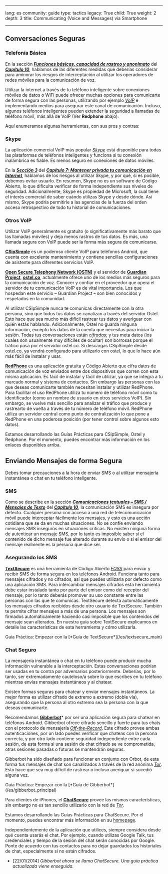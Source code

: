 

---

lang: es
community: guide
type: tactics
legacy: True
child: True
weight: 2
depth: 3
title: Communicating (Voice and Messages) via Smartphone

---

## Conversaciones Seguras ##

### Telefonía Básica ###

En la sección [***Funciones básicas, capacidad de rastreo y anonimato***](/es/chapter_10_2_2) del [***Capítulo 10***](/es/chapter-10), hablamos de las diferentes medidas que deberías considerar para aminorar los riesgos de interceptación al utilizar los operadores de redes móviles para la comunicación de voz. 

Utilizar la internet a través de tu teléfono inteligente sobre conexiones móviles de datos o WiFi puede ofrecer muchas opciones para comunicarte de forma segura con las personas, utilizando por ejemplo   [*VoIP*](/es/glossary#VoIP) e implementando medios para asegurar este canal de comunicación.  Incluso, algunos teléfonos inteligentes pueden extender la seguridad a llamadas de teléfono móvil, más allá de VoIP (Ver **Redphone** abajo).

Aquí enumeramos algunas herramientas, con sus pros y contras:

### Skype ###

La aplicación comercial VoIP más popular [*Skype*](/es/glossary#Skype)  está disponible para todas las plataformas de teléfonos inteligentes y funciona si tu conexión inalámbrica es fiable. Es menos seguro en conexiones de datos móviles.

En la [***Sección 3***](/es/chapter_7_3) del [***Capítulo 7: Mantener privada tu comunicación en Internet***](/es/chapter_7_3), hablamos de los riesgos al utilizar Skype, y por qué, si es posible, debemos evitar usuarlo. En resumen, Skype no es un software de Código Abierto, lo que dificulta verificar de forma independiente sus niveles de seguridad. Adicionalmente, Skype es propiedad de Microsoft, la cual tiene el interés comercial de saber cuándo utilizas Skype y desde dónde. Así mismo, Skype podría permitirle a las agencias de la fuerza del orden acceso retrospectivo de todo tu historial de comunicaciones.  

### Otros VoIP ###

Utilizar VoIP generalmente es gratuito (o significativamente más barato que las llamadas móviles) y deja menos rastros de tus datos. Es más, una llamada segura con VoIP puede ser la forma más segura de comunicarse. 

[**CSipSimple**](http://f-droid.org/repository/browse/?fdid=com.csipsimple&fdpage=4) es un poderoso cliente VoIP para teléfonos Android, que cuenta con excelente mantenimiento y contiene sencillas configuraciones de asistente para diferentes servicios VoIP.

[**Open Secure Telephony Network (OSTN)**](https://guardianproject.info/wiki/OSTN) y el servidor de [**Guardian Project**](https://guardianproject.info), [**ostel.co**](https://ostel.co), actualmente ofrece uno de los medios más seguros para la comunicación de voz.  Conocer y confiar en el proveedor que opera el servidor de tu comunicación VoIP es de vital importancia. Los que hospedan este servicio – Guardian Project – son bien conocidos y respetados en la comunidad.

Al utilizar CSipSimple nunca te comunicas directamente con la otra persona, sino que todos tus datos se canalizan a través del servidor Ostel. Esto hace que sea mucho más difícil rastrear tus datos y averiguar con quién estás hablando. Adicionalmente, Ostel no guarda ninguna información, excepto los datos de la cuenta que necesitas para iniciar la sesión. Todas tus conversaciones están [*cifradas*](/es/glossary#Cifrado); y tus meta datos (los cuales son usualmente muy difíciles de ocultar) son borrosas porque el tráfico pasa por el servidor ostel.co. Si descargas CSipSimple desde ostel.co, ya vendrá configurado para utilizarlo con ostel, lo que lo hace aún más fácil de instalar y usar. 

[**RedPhone**](https://play.google.com/store/apps/details?id=org.thoughtcrime.redphone) es una aplicación gratuita y Código Abierto que cifra datos de comunicación de voz enviados entre dos dispositivos que corren con esta misma aplicación. Es fácil de instalar y fácil de utilizar, ya que se integra a tu marcado normal y sistema de contactos. Sin embargo las personas con las que deseas comunicarte también necesitan instalar y utilizar RedPhone. Para facilitar el uso RedPhone utiliza tu número de teléfono móvil como tu identificador (como un nombre de usuario en otros servicios VoIP). Sin embargo, se vuelve más sencillo para analizar el tráfico que produce y rastrearto de vuelta a través de tu número de teléfono móvil. RedPhone utiliza un servidor central como punto de centralización lo que pone a RedPhone en una poderosa posición (por tener control sobre algunos esto datos).

Estamos desarrollando las Guías Prácticas para CSipSimple, Ostel y Redphone. Por el momento, puedes encontrar más información en los enlaces disponibles arriba.

## Enviando Mensajes de forma Segura ##

Debes tomar precauciones a la hora de enviar SMS o al utilizar mensajería instantánea o chat en tu teléfono inteligente. 

### SMS ###

Como se describe en la sección [***Comunicaciones textuales – SMS / Mensajes de Texto***](/es/chapter_10_2_3) del [***Capítulo 10***](/es/chapter-10), la comunicación SMS es insegura por defecto. Cualquier persona con acceso a una red de telecomunicación móvil puede interceptar fácilmente los mensajes, y esto es una acción cotidiana que se da en muchas situaciones. No se confíe enviando mensajes SMS inseguros en situaciones críticas. No existen ninguna forma de autenticar un mensaje SMS, por lo tanto es imposible saber si el contenido de dicho mensaje fue alterado durante su envío o si el emisor del mensaje realmente es la persona que dice ser. 

### Asegurando los SMS ###

[**TextSecure**](https://play.google.com/store/apps/details?id=org.thoughtcrime.securesms) es una herramienta de Código Abierto [*FOSS*](/es/glossary#FOSS) para enviar y recibir SMS de forma segura en los teléfonos Android. Funciona tanto para mensajes cifrados y no cifrados, así que puedes utilizarla por defecto como una aplicación SMS. Para intercambiar mensajes cifrados esta herramienta debe estar instalado tanto por parte del emisor como del receptor del mensaje, por lo tanto deberás promover su uso constante entre las personas con las que te comunicas. TextSecure detecta automáticamente los mensajes cifrados recibidos desde otro usuario de TextSecure. También te permite cifrar mensajes a más de una persona. Los mensajes son firmados automáticamente haciendo casi imposible que los contenidos del mensaje sean alterados. En nuestra guía sobre TextSecure explicamos en detalle las características de esta herramienta y cómo utilizarla. 

<div class=getstarted markdown=1>
Guía Práctica:  Empezar con la [*Guía de TextSecure*](/es/textsecure_main)
</div>

### Chat Seguro ###

La mensajería instantánea o chat en tu teléfono puede producir mucha información vulnerable a la interceptación. Estas conversaciones podrían ser usadas en tu contra por adversarios posteriormente. Deberías, por lo tanto, ser extremadamente cauteloso/a sobre lo que escribes en tu teléfono mientras envías mensajes instantáneos y al chatear.

Existen formas seguras para chatear y enviar mensajes instantáneos. La mejor forma es utilizar cifrado de extremo a extremo (doble vía), asegurando que la persona al otro extremo sea la persona con la que deseas comunicarte. 

Recomendamos [**Gibberbot**](https://securityinabox.org/es/gibberbot_principal)* por ser una aplicación segura para chatear en teléfonos Android. Gibberbot ofrece cifrado sencillo y fuerte para tus chats con  el protocolo de mensajería [*Off-the-Record*](/es/glossary#OTR). Este cifrado provee ambas autenticaciones, por un lado puedes verificar que chateas con la persona correcta, y por otro lado contiene seguridad independiente entre cada sesión, de esta forma si una sesión de chat cifrado se ve comprometida, otras sesiones pasadas o futuras se mantendrán seguras.

Gibberbot ha sido diseñado para funcionar en conjunto con Orbot, de esta forma tus mensajes de chat son canalizados a través de la red anónima [*Tor*](/es/glossary#Tor). Esto hace que sea muy difícil de rastrear o incluso averiguar si sucedió alguna vez. 

<div class=getstarted markdown=1>
Guía Práctica: Empezar con la [*Guía de Gibberbot*](/es/gibberbot_principal)
</div>

Para clientes de iPhones, el [**ChatSecure**](https://chatsecure.org) provee las mismas características, sin embargo no es tan sencillo utilizarlo con la red de [*Tor*](/es/glossary#Tor).

Estamos desarrollando las Guías Prácticas para ChatSecure. Por el momento, puedes encontrar más información en su [homepage](https://chatsecure.org). 

Independientemente de la aplicación que utilices, siempre considera desde qué cuenta usarás el chat. Por ejemplo, cuando utilizas Google Talk, tus credenciales y tiempo de la sesión del chat serán conocidas por Google. Ponte de acuerdo con tus contactos para no dejar guardados los historiales de chat, especialmente si no están cifrados. 

* [22/01/2014] *Gibberbot ahora se llama ChatSecure. Una guía práctica actualizada viene enseguida.*

